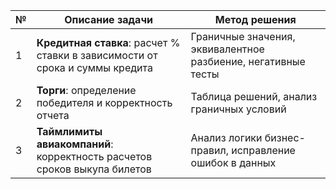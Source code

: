 | № | Описание задачи | Метод решения |
|---|---------------|--------------|
| 1 | **Кредитная ставка**: расчет % ставки в зависимости от срока и суммы кредита | Граничные значения, эквивалентное разбиение, негативные тесты |
| 2 | **Торги**: определение победителя и корректность отчета | Таблица решений, анализ граничных условий |
| 3 | **Таймлимиты авиакомпаний**: корректность расчетов сроков выкупа билетов | Анализ логики бизнес-правил, исправление ошибок в данных |
